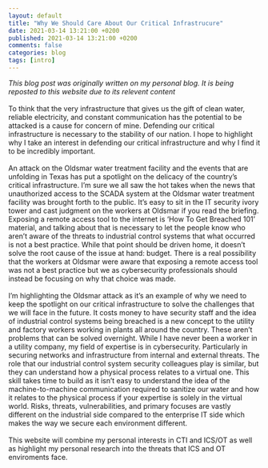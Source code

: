 ```yaml
--- 
layout: default 
title: "Why We Should Care About Our Critical Infrastrucure" 
date: 2021-03-14 13:21:00 +0200 
published: 2021-03-14 13:21:00 +0200 
comments: false 
categories: blog
tags: [intro]
---
```

<em>This blog post was originally written on my personal blog. It is being reposted to this website due to its relevent content</em> <br><br>
  To think that the very infrastructure that gives us the gift of clean water, reliable electricity, and constant communication has the potential to be attacked is a cause for concern of mine. Defending our critical infrastructure is necessary to the stability of our nation. I hope to highlight why I take an interest in defending our critical infrastructure and why I find it to be incredibly important.
<br>
<br>
An attack on the Oldsmar water treatment facility and the events that are unfolding in Texas has put a spotlight on the delicacy of the country’s critical infrastructure. I’m sure we all saw the hot takes when the news that unauthorized access to the SCADA system at the Oldsmar water treatment facility was brought forth to the public. It’s easy to sit in the IT security ivory tower and cast judgment on the workers at Oldsmar if you read the briefing. Exposing a remote access tool to the internet is ‘How To Get Breached 101’ material, and talking about that is necessary to let the people know who aren’t aware of the threats to industrial control systems that what occurred is not a best practice. While that point should be driven home, it doesn’t solve the root cause of the issue at hand: budget. There is a real possibility that the workers at Oldsmar were aware that exposing a remote access tool was not a best practice but we as cybersecurity professionals should instead be focusing on why that choice was made.
<br>
<br>
I’m highlighting the Oldsmar attack as it’s an example of why we need to keep the spotlight on our critical infrastructure to solve the challenges that we will face in the future. It costs money to have security staff and the idea of industrial control systems being breached is a new concept to the utility and factory workers working in plants all around the country. These aren’t problems that can be solved overnight. While I have never been a worker in a utility company, my field of expertise is in cybersecurity. Particularly in securing networks and infrastructure from internal and external threats. The role that our industrial control system security colleagues play is similar, but they can understand how a physical process relates to a virtual one. This skill takes time to build as it isn’t easy to understand the idea of the machine-to-machine communication required to sanitize our water and how it relates to the physical process if your expertise is solely in the virtual world. Risks, threats, vulnerabilities, and primary focuses are vastly different on the industrial side compared to the enterprise IT side which makes the way we secure each environment different.
<br>
<br>
This website will combine my personal interests in CTI and ICS/OT as well as highlight my personal research into the threats that ICS and OT enviroments face.
